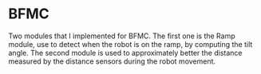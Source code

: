 # BFMC
Two modules that I implemented for BFMC.
The first one is the Ramp module, use to detect when the robot is on the ramp, by computing the tilt angle.
The second module is used to approximately better the distance measured by the distance sensors during the robot movement.
